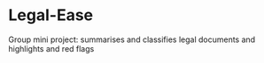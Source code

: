 # Legal-Ease
Group mini project: summarises and classifies legal documents and highlights and red flags
